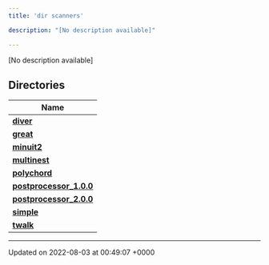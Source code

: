 ```yaml
---
title: 'dir scanners'

description: "[No description available]"

---
```







[No description available]

## Directories

| Name           |
| -------------- |
| **[diver](/documentation/code/main/files/dir_8a784228ca6219402d8e768ef3d07ed4/#dir-diver)**  |
| **[great](/documentation/code/main/files/dir_4e72509a65748ef232c5bdb38190799a/#dir-great)**  |
| **[minuit2](/documentation/code/main/files/dir_a2e3f1b883fd3213afc91c38ea2538aa/#dir-minuit2)**  |
| **[multinest](/documentation/code/main/files/dir_d6f2c634641de666ec4770394adf0d44/#dir-multinest)**  |
| **[polychord](/documentation/code/main/files/dir_4146fa393fd2fa95201db6a9f7f3c7d4/#dir-polychord)**  |
| **[postprocessor_1.0.0](/documentation/code/main/files/dir_5a837fd4eb57251ea3c7435ee457d510/#dir-postprocessor-1.0.0)**  |
| **[postprocessor_2.0.0](/documentation/code/main/files/dir_19e22b0eacf25c81e760ed2edde069be/#dir-postprocessor-2.0.0)**  |
| **[simple](/documentation/code/main/files/dir_b771c35c53f7f0d4ef99e9ec9113aa65/#dir-simple)**  |
| **[twalk](/documentation/code/main/files/dir_469cfd999018b1b05b3fb826bf8dd5fe/#dir-twalk)**  |






-------------------------------

Updated on 2022-08-03 at 00:49:07 +0000
